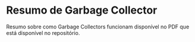 # Resumo de Garbage Collector

Resumo sobre como Garbage Collectors funcionam disponível no PDF que está disponível no repositório.
